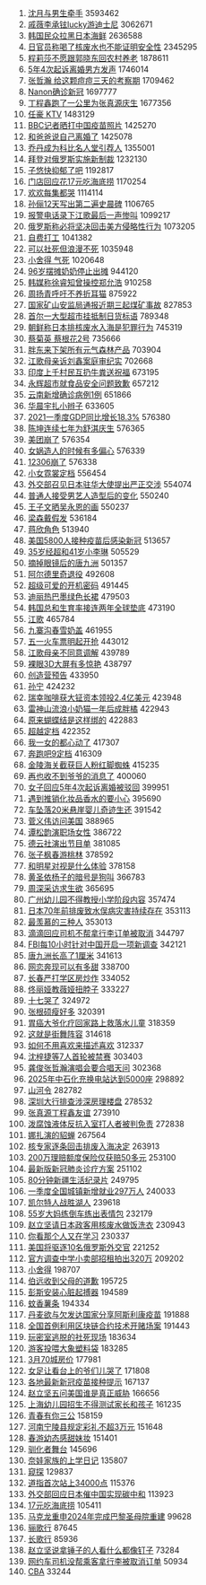 1. [沈月与男生牵手](https://s.weibo.com/weibo?q=%E6%B2%88%E6%9C%88%E4%B8%8E%E7%94%B7%E7%94%9F%E7%89%B5%E6%89%8B&Refer=top) 3593462
1. [戚薇李承铉lucky游迪士尼](https://s.weibo.com/weibo?q=%23%E6%88%9A%E8%96%87%E6%9D%8E%E6%89%BF%E9%93%89lucky%E6%B8%B8%E8%BF%AA%E5%A3%AB%E5%B0%BC%23&Refer=top) 3062671
1. [韩国民众拉黑日本海鲜](https://s.weibo.com/weibo?q=%E9%9F%A9%E5%9B%BD%E6%B0%91%E4%BC%97%E6%8B%89%E9%BB%91%E6%97%A5%E6%9C%AC%E6%B5%B7%E9%B2%9C&Refer=top) 2636588
1. [日官员称喝了核废水也不能证明安全性](https://s.weibo.com/weibo?q=%E6%97%A5%E5%AE%98%E5%91%98%E7%A7%B0%E5%96%9D%E4%BA%86%E6%A0%B8%E5%BA%9F%E6%B0%B4%E4%B9%9F%E4%B8%8D%E8%83%BD%E8%AF%81%E6%98%8E%E5%AE%89%E5%85%A8%E6%80%A7&Refer=top) 2345295
1. [程莉莎不愿跟郭晓东回农村养老](https://s.weibo.com/weibo?q=%23%E7%A8%8B%E8%8E%89%E8%8E%8E%E4%B8%8D%E6%84%BF%E8%B7%9F%E9%83%AD%E6%99%93%E4%B8%9C%E5%9B%9E%E5%86%9C%E6%9D%91%E5%85%BB%E8%80%81%23&Refer=top) 1878611
1. [5年4次起诉离婚男方发声](https://s.weibo.com/weibo?q=%235%E5%B9%B44%E6%AC%A1%E8%B5%B7%E8%AF%89%E7%A6%BB%E5%A9%9A%E7%94%B7%E6%96%B9%E5%8F%91%E5%A3%B0%23&Refer=top) 1746014
1. [张哲瀚 给这颗痘痘三天的考察期](https://s.weibo.com/weibo?q=%E5%BC%A0%E5%93%B2%E7%80%9A%20%E7%BB%99%E8%BF%99%E9%A2%97%E7%97%98%E7%97%98%E4%B8%89%E5%A4%A9%E7%9A%84%E8%80%83%E5%AF%9F%E6%9C%9F&Refer=top) 1709462
1. [Nanon确诊新冠](https://s.weibo.com/weibo?q=%23Nanon%E7%A1%AE%E8%AF%8A%E6%96%B0%E5%86%A0%23&Refer=top) 1697777
1. [丁程鑫跑了一公里为张真源庆生](https://s.weibo.com/weibo?q=%23%E4%B8%81%E7%A8%8B%E9%91%AB%E8%B7%91%E4%BA%86%E4%B8%80%E5%85%AC%E9%87%8C%E4%B8%BA%E5%BC%A0%E7%9C%9F%E6%BA%90%E5%BA%86%E7%94%9F%23&Refer=top) 1677356
1. [任豪 KTV](https://s.weibo.com/weibo?q=%E4%BB%BB%E8%B1%AA%20KTV&Refer=top) 1483129
1. [BBC记者晒打中国疫苗照片](https://s.weibo.com/weibo?q=BBC%E8%AE%B0%E8%80%85%E6%99%92%E6%89%93%E4%B8%AD%E5%9B%BD%E7%96%AB%E8%8B%97%E7%85%A7%E7%89%87&Refer=top) 1425270
1. [和爸爸说自己离婚了](https://s.weibo.com/weibo?q=%E5%92%8C%E7%88%B8%E7%88%B8%E8%AF%B4%E8%87%AA%E5%B7%B1%E7%A6%BB%E5%A9%9A%E4%BA%86&Refer=top) 1425078
1. [乔丹成为科比名人堂引荐人](https://s.weibo.com/weibo?q=%E4%B9%94%E4%B8%B9%E6%88%90%E4%B8%BA%E7%A7%91%E6%AF%94%E5%90%8D%E4%BA%BA%E5%A0%82%E5%BC%95%E8%8D%90%E4%BA%BA&Refer=top) 1355001
1. [拜登对俄罗斯实施新制裁](https://s.weibo.com/weibo?q=%23%E6%8B%9C%E7%99%BB%E5%AF%B9%E4%BF%84%E7%BD%97%E6%96%AF%E5%AE%9E%E6%96%BD%E6%96%B0%E5%88%B6%E8%A3%81%23&Refer=top) 1232130
1. [子悠快抑郁了吧](https://s.weibo.com/weibo?q=%E5%AD%90%E6%82%A0%E5%BF%AB%E6%8A%91%E9%83%81%E4%BA%86%E5%90%A7&Refer=top) 1192817
1. [门店回应花17元吃海底捞](https://s.weibo.com/weibo?q=%E9%97%A8%E5%BA%97%E5%9B%9E%E5%BA%94%E8%8A%B117%E5%85%83%E5%90%83%E6%B5%B7%E5%BA%95%E6%8D%9E&Refer=top) 1170254
1. [欢欢每集都哭](https://s.weibo.com/weibo?q=%23%E6%AC%A2%E6%AC%A2%E6%AF%8F%E9%9B%86%E9%83%BD%E5%93%AD%23&Refer=top) 1114114
1. [孙俪12天写出第二遍史晨碑](https://s.weibo.com/weibo?q=%23%E5%AD%99%E4%BF%AA12%E5%A4%A9%E5%86%99%E5%87%BA%E7%AC%AC%E4%BA%8C%E9%81%8D%E5%8F%B2%E6%99%A8%E7%A2%91%23&Refer=top) 1106765
1. [报警电话录下江歌最后一声惨叫](https://s.weibo.com/weibo?q=%23%E6%8A%A5%E8%AD%A6%E7%94%B5%E8%AF%9D%E5%BD%95%E4%B8%8B%E6%B1%9F%E6%AD%8C%E6%9C%80%E5%90%8E%E4%B8%80%E5%A3%B0%E6%83%A8%E5%8F%AB%23&Refer=top) 1099217
1. [俄罗斯称必将坚决回击美方侵略性行为](https://s.weibo.com/weibo?q=%E4%BF%84%E7%BD%97%E6%96%AF%E7%A7%B0%E5%BF%85%E5%B0%86%E5%9D%9A%E5%86%B3%E5%9B%9E%E5%87%BB%E7%BE%8E%E6%96%B9%E4%BE%B5%E7%95%A5%E6%80%A7%E8%A1%8C%E4%B8%BA&Refer=top) 1073205
1. [自费打工](https://s.weibo.com/weibo?q=%23%E8%87%AA%E8%B4%B9%E6%89%93%E5%B7%A5%23&Refer=top) 1041382
1. [可以社死但浪漫不死](https://s.weibo.com/weibo?q=%23%E5%8F%AF%E4%BB%A5%E7%A4%BE%E6%AD%BB%E4%BD%86%E6%B5%AA%E6%BC%AB%E4%B8%8D%E6%AD%BB%23&Refer=top) 1035948
1. [小舍得 气死](https://s.weibo.com/weibo?q=%E5%B0%8F%E8%88%8D%E5%BE%97%20%E6%B0%94%E6%AD%BB&Refer=top) 1020648
1. [96岁摆摊奶奶停止出摊](https://s.weibo.com/weibo?q=%2396%E5%B2%81%E6%91%86%E6%91%8A%E5%A5%B6%E5%A5%B6%E5%81%9C%E6%AD%A2%E5%87%BA%E6%91%8A%23&Refer=top) 944120
1. [韩媒称徐睿知曾操控郑允浩](https://s.weibo.com/weibo?q=%23%E9%9F%A9%E5%AA%92%E7%A7%B0%E5%BE%90%E7%9D%BF%E7%9F%A5%E6%9B%BE%E6%93%8D%E6%8E%A7%E9%83%91%E5%85%81%E6%B5%A9%23&Refer=top) 910258
1. [周扬青呼吁不养折耳猫](https://s.weibo.com/weibo?q=%23%E5%91%A8%E6%89%AC%E9%9D%92%E5%91%BC%E5%90%81%E4%B8%8D%E5%85%BB%E6%8A%98%E8%80%B3%E7%8C%AB%23&Refer=top) 875922
1. [国家矿山安监局通报近期三起煤矿事故](https://s.weibo.com/weibo?q=%23%E5%9B%BD%E5%AE%B6%E7%9F%BF%E5%B1%B1%E5%AE%89%E7%9B%91%E5%B1%80%E9%80%9A%E6%8A%A5%E8%BF%91%E6%9C%9F%E4%B8%89%E8%B5%B7%E7%85%A4%E7%9F%BF%E4%BA%8B%E6%95%85%23&Refer=top) 827853
1. [首尔一大型超市挂抵制日货标语](https://s.weibo.com/weibo?q=%E9%A6%96%E5%B0%94%E4%B8%80%E5%A4%A7%E5%9E%8B%E8%B6%85%E5%B8%82%E6%8C%82%E6%8A%B5%E5%88%B6%E6%97%A5%E8%B4%A7%E6%A0%87%E8%AF%AD&Refer=top) 789348
1. [朝鲜称日本排核废水入海是犯罪行为](https://s.weibo.com/weibo?q=%23%E6%9C%9D%E9%B2%9C%E7%A7%B0%E6%97%A5%E6%9C%AC%E6%8E%92%E6%A0%B8%E5%BA%9F%E6%B0%B4%E5%85%A5%E6%B5%B7%E6%98%AF%E7%8A%AF%E7%BD%AA%E8%A1%8C%E4%B8%BA%23&Refer=top) 745319
1. [蔡菊英 蔡根花2号](https://s.weibo.com/weibo?q=%E8%94%A1%E8%8F%8A%E8%8B%B1%20%E8%94%A1%E6%A0%B9%E8%8A%B12%E5%8F%B7&Refer=top) 735666
1. [胖东来下架所有元气森林产品](https://s.weibo.com/weibo?q=%23%E8%83%96%E4%B8%9C%E6%9D%A5%E4%B8%8B%E6%9E%B6%E6%89%80%E6%9C%89%E5%85%83%E6%B0%94%E6%A3%AE%E6%9E%97%E4%BA%A7%E5%93%81%23&Refer=top) 703904
1. [江歌母亲诉刘鑫案庭审纪实](https://s.weibo.com/weibo?q=%E6%B1%9F%E6%AD%8C%E6%AF%8D%E4%BA%B2%E8%AF%89%E5%88%98%E9%91%AB%E6%A1%88%E5%BA%AD%E5%AE%A1%E7%BA%AA%E5%AE%9E&Refer=top) 702668
1. [印度上千村民互扔牛粪送祝福](https://s.weibo.com/weibo?q=%E5%8D%B0%E5%BA%A6%E4%B8%8A%E5%8D%83%E6%9D%91%E6%B0%91%E4%BA%92%E6%89%94%E7%89%9B%E7%B2%AA%E9%80%81%E7%A5%9D%E7%A6%8F&Refer=top) 673195
1. [永辉超市就食品安全问题致歉](https://s.weibo.com/weibo?q=%E6%B0%B8%E8%BE%89%E8%B6%85%E5%B8%82%E5%B0%B1%E9%A3%9F%E5%93%81%E5%AE%89%E5%85%A8%E9%97%AE%E9%A2%98%E8%87%B4%E6%AD%89&Refer=top) 657212
1. [云南新增确诊病例1例](https://s.weibo.com/weibo?q=%23%E4%BA%91%E5%8D%97%E6%96%B0%E5%A2%9E%E7%A1%AE%E8%AF%8A%E7%97%85%E4%BE%8B1%E4%BE%8B%23&Refer=top) 651866
1. [华晨宇扎小辫子](https://s.weibo.com/weibo?q=%23%E5%8D%8E%E6%99%A8%E5%AE%87%E6%89%8E%E5%B0%8F%E8%BE%AB%E5%AD%90%23&Refer=top) 633605
1. [2021一季度GDP同比增长18.3%](https://s.weibo.com/weibo?q=%232021%E4%B8%80%E5%AD%A3%E5%BA%A6GDP%E5%90%8C%E6%AF%94%E5%A2%9E%E9%95%BF18.3%25%23&Refer=top) 576380
1. [陈坤连续七年为舒淇庆生](https://s.weibo.com/weibo?q=%23%E9%99%88%E5%9D%A4%E8%BF%9E%E7%BB%AD%E4%B8%83%E5%B9%B4%E4%B8%BA%E8%88%92%E6%B7%87%E5%BA%86%E7%94%9F%23&Refer=top) 576365
1. [美团崩了](https://s.weibo.com/weibo?q=%E7%BE%8E%E5%9B%A2%E5%B4%A9%E4%BA%86&Refer=top) 576354
1. [女娲造人的时候有多偏心](https://s.weibo.com/weibo?q=%23%E5%A5%B3%E5%A8%B2%E9%80%A0%E4%BA%BA%E7%9A%84%E6%97%B6%E5%80%99%E6%9C%89%E5%A4%9A%E5%81%8F%E5%BF%83%23&Refer=top) 576339
1. [12306崩了](https://s.weibo.com/weibo?q=12306%E5%B4%A9%E4%BA%86&Refer=top) 576338
1. [小女霓裳定档](https://s.weibo.com/weibo?q=%23%E5%B0%8F%E5%A5%B3%E9%9C%93%E8%A3%B3%E5%AE%9A%E6%A1%A3%23&Refer=top) 556454
1. [外交部召见日本驻华大使提出严正交涉](https://s.weibo.com/weibo?q=%23%E5%A4%96%E4%BA%A4%E9%83%A8%E5%8F%AC%E8%A7%81%E6%97%A5%E6%9C%AC%E9%A9%BB%E5%8D%8E%E5%A4%A7%E4%BD%BF%E6%8F%90%E5%87%BA%E4%B8%A5%E6%AD%A3%E4%BA%A4%E6%B6%89%23&Refer=top) 554074
1. [普通人接受男艺人造型后的变化](https://s.weibo.com/weibo?q=%23%E6%99%AE%E9%80%9A%E4%BA%BA%E6%8E%A5%E5%8F%97%E7%94%B7%E8%89%BA%E4%BA%BA%E9%80%A0%E5%9E%8B%E5%90%8E%E7%9A%84%E5%8F%98%E5%8C%96%23&Refer=top) 550240
1. [王子文晒吴永恩的画](https://s.weibo.com/weibo?q=%23%E7%8E%8B%E5%AD%90%E6%96%87%E6%99%92%E5%90%B4%E6%B0%B8%E6%81%A9%E7%9A%84%E7%94%BB%23&Refer=top) 550237
1. [梁森戴假发](https://s.weibo.com/weibo?q=%23%E6%A2%81%E6%A3%AE%E6%88%B4%E5%81%87%E5%8F%91%23&Refer=top) 536184
1. [蒋欣角色](https://s.weibo.com/weibo?q=%E8%92%8B%E6%AC%A3%E8%A7%92%E8%89%B2&Refer=top) 513940
1. [美国5800人接种疫苗后感染新冠](https://s.weibo.com/weibo?q=%E7%BE%8E%E5%9B%BD5800%E4%BA%BA%E6%8E%A5%E7%A7%8D%E7%96%AB%E8%8B%97%E5%90%8E%E6%84%9F%E6%9F%93%E6%96%B0%E5%86%A0&Refer=top) 513657
1. [35岁经超和41岁小李琳](https://s.weibo.com/weibo?q=%2335%E5%B2%81%E7%BB%8F%E8%B6%85%E5%92%8C41%E5%B2%81%E5%B0%8F%E6%9D%8E%E7%90%B3%23&Refer=top) 505529
1. [摘掉眼镜后的唐九洲](https://s.weibo.com/weibo?q=%23%E6%91%98%E6%8E%89%E7%9C%BC%E9%95%9C%E5%90%8E%E7%9A%84%E5%94%90%E4%B9%9D%E6%B4%B2%23&Refer=top) 501357
1. [阿尔德里奇退役](https://s.weibo.com/weibo?q=%E9%98%BF%E5%B0%94%E5%BE%B7%E9%87%8C%E5%A5%87%E9%80%80%E5%BD%B9&Refer=top) 492608
1. [超级可爱的开机密码](https://s.weibo.com/weibo?q=%E8%B6%85%E7%BA%A7%E5%8F%AF%E7%88%B1%E7%9A%84%E5%BC%80%E6%9C%BA%E5%AF%86%E7%A0%81&Refer=top) 491445
1. [迪丽热巴墨绿色长裙](https://s.weibo.com/weibo?q=%23%E8%BF%AA%E4%B8%BD%E7%83%AD%E5%B7%B4%E5%A2%A8%E7%BB%BF%E8%89%B2%E9%95%BF%E8%A3%99%23&Refer=top) 479503
1. [韩国总和生育率接连两年全球垫底](https://s.weibo.com/weibo?q=%23%E9%9F%A9%E5%9B%BD%E6%80%BB%E5%92%8C%E7%94%9F%E8%82%B2%E7%8E%87%E6%8E%A5%E8%BF%9E%E4%B8%A4%E5%B9%B4%E5%85%A8%E7%90%83%E5%9E%AB%E5%BA%95%23&Refer=top) 473190
1. [江歌](https://s.weibo.com/weibo?q=%E6%B1%9F%E6%AD%8C&Refer=top) 465784
1. [九寨沟春雪奶盖](https://s.weibo.com/weibo?q=%E4%B9%9D%E5%AF%A8%E6%B2%9F%E6%98%A5%E9%9B%AA%E5%A5%B6%E7%9B%96&Refer=top) 461955
1. [五一火车票明起开抢](https://s.weibo.com/weibo?q=%E4%BA%94%E4%B8%80%E7%81%AB%E8%BD%A6%E7%A5%A8%E6%98%8E%E8%B5%B7%E5%BC%80%E6%8A%A2&Refer=top) 443012
1. [江歌母亲不同意调解](https://s.weibo.com/weibo?q=%23%E6%B1%9F%E6%AD%8C%E6%AF%8D%E4%BA%B2%E4%B8%8D%E5%90%8C%E6%84%8F%E8%B0%83%E8%A7%A3%23&Refer=top) 439789
1. [裸眼3D大屏有多惊艳](https://s.weibo.com/weibo?q=%E8%A3%B8%E7%9C%BC3D%E5%A4%A7%E5%B1%8F%E6%9C%89%E5%A4%9A%E6%83%8A%E8%89%B3&Refer=top) 438797
1. [创造营预告](https://s.weibo.com/weibo?q=%23%E5%88%9B%E9%80%A0%E8%90%A5%E9%A2%84%E5%91%8A%23&Refer=top) 433950
1. [孙宁](https://s.weibo.com/weibo?q=%E5%AD%99%E5%AE%81&Refer=top) 424232
1. [瑞幸咖啡获大钲资本领投2.4亿美元](https://s.weibo.com/weibo?q=%E7%91%9E%E5%B9%B8%E5%92%96%E5%95%A1%E8%8E%B7%E5%A4%A7%E9%92%B2%E8%B5%84%E6%9C%AC%E9%A2%86%E6%8A%952.4%E4%BA%BF%E7%BE%8E%E5%85%83&Refer=top) 423948
1. [雷神山流浪小奶猫一年后成胖橘](https://s.weibo.com/weibo?q=%E9%9B%B7%E7%A5%9E%E5%B1%B1%E6%B5%81%E6%B5%AA%E5%B0%8F%E5%A5%B6%E7%8C%AB%E4%B8%80%E5%B9%B4%E5%90%8E%E6%88%90%E8%83%96%E6%A9%98&Refer=top) 422943
1. [原来蝴蝶结是这样绑的](https://s.weibo.com/weibo?q=%23%E5%8E%9F%E6%9D%A5%E8%9D%B4%E8%9D%B6%E7%BB%93%E6%98%AF%E8%BF%99%E6%A0%B7%E7%BB%91%E7%9A%84%23&Refer=top) 422883
1. [超越定档](https://s.weibo.com/weibo?q=%23%E8%B6%85%E8%B6%8A%E5%AE%9A%E6%A1%A3%23&Refer=top) 422352
1. [我一女的都心动了](https://s.weibo.com/weibo?q=%23%E6%88%91%E4%B8%80%E5%A5%B3%E7%9A%84%E9%83%BD%E5%BF%83%E5%8A%A8%E4%BA%86%23&Refer=top) 417307
1. [奔跑吧9定档](https://s.weibo.com/weibo?q=%23%E5%A5%94%E8%B7%91%E5%90%A79%E5%AE%9A%E6%A1%A3%23&Refer=top) 416309
1. [金陵海关截获巨人粉红脚蜘蛛](https://s.weibo.com/weibo?q=%23%E9%87%91%E9%99%B5%E6%B5%B7%E5%85%B3%E6%88%AA%E8%8E%B7%E5%B7%A8%E4%BA%BA%E7%B2%89%E7%BA%A2%E8%84%9A%E8%9C%98%E8%9B%9B%23&Refer=top) 415235
1. [再也收不到爷爷的消息了](https://s.weibo.com/weibo?q=%23%E5%86%8D%E4%B9%9F%E6%94%B6%E4%B8%8D%E5%88%B0%E7%88%B7%E7%88%B7%E7%9A%84%E6%B6%88%E6%81%AF%E4%BA%86%23&Refer=top) 400060
1. [女子回应5年4次起诉离婚被驳回](https://s.weibo.com/weibo?q=%23%E5%A5%B3%E5%AD%90%E5%9B%9E%E5%BA%945%E5%B9%B44%E6%AC%A1%E8%B5%B7%E8%AF%89%E7%A6%BB%E5%A9%9A%E8%A2%AB%E9%A9%B3%E5%9B%9E%23&Refer=top) 399951
1. [遇到推销化妆品香水的要小心](https://s.weibo.com/weibo?q=%23%E9%81%87%E5%88%B0%E6%8E%A8%E9%94%80%E5%8C%96%E5%A6%86%E5%93%81%E9%A6%99%E6%B0%B4%E7%9A%84%E8%A6%81%E5%B0%8F%E5%BF%83%23&Refer=top) 395690
1. [车坠落20米悬崖婴儿奇迹生还](https://s.weibo.com/weibo?q=%E8%BD%A6%E5%9D%A0%E8%90%BD20%E7%B1%B3%E6%82%AC%E5%B4%96%E5%A9%B4%E5%84%BF%E5%A5%87%E8%BF%B9%E7%94%9F%E8%BF%98&Refer=top) 391542
1. [菅义伟访问美国](https://s.weibo.com/weibo?q=%23%E8%8F%85%E4%B9%89%E4%BC%9F%E8%AE%BF%E9%97%AE%E7%BE%8E%E5%9B%BD%23&Refer=top) 388965
1. [谭松韵演职场女性](https://s.weibo.com/weibo?q=%23%E8%B0%AD%E6%9D%BE%E9%9F%B5%E6%BC%94%E8%81%8C%E5%9C%BA%E5%A5%B3%E6%80%A7%23&Refer=top) 386722
1. [德云社演出节目单](https://s.weibo.com/weibo?q=%E5%BE%B7%E4%BA%91%E7%A4%BE%E6%BC%94%E5%87%BA%E8%8A%82%E7%9B%AE%E5%8D%95&Refer=top) 381085
1. [张子枫春游桃林](https://s.weibo.com/weibo?q=%E5%BC%A0%E5%AD%90%E6%9E%AB%E6%98%A5%E6%B8%B8%E6%A1%83%E6%9E%97&Refer=top) 378592
1. [和明星对视是什么体验](https://s.weibo.com/weibo?q=%23%E5%92%8C%E6%98%8E%E6%98%9F%E5%AF%B9%E8%A7%86%E6%98%AF%E4%BB%80%E4%B9%88%E4%BD%93%E9%AA%8C%23&Refer=top) 378158
1. [黄圣依杨子的暗号是狗叫](https://s.weibo.com/weibo?q=%23%E9%BB%84%E5%9C%A3%E4%BE%9D%E6%9D%A8%E5%AD%90%E7%9A%84%E6%9A%97%E5%8F%B7%E6%98%AF%E7%8B%97%E5%8F%AB%23&Refer=top) 366783
1. [周深采访求生欲](https://s.weibo.com/weibo?q=%23%E5%91%A8%E6%B7%B1%E9%87%87%E8%AE%BF%E6%B1%82%E7%94%9F%E6%AC%B2%23&Refer=top) 365695
1. [广州幼儿园不得教授小学阶段内容](https://s.weibo.com/weibo?q=%23%E5%B9%BF%E5%B7%9E%E5%B9%BC%E5%84%BF%E5%9B%AD%E4%B8%8D%E5%BE%97%E6%95%99%E6%8E%88%E5%B0%8F%E5%AD%A6%E9%98%B6%E6%AE%B5%E5%86%85%E5%AE%B9%23&Refer=top) 357474
1. [日本70年前排废致水俣病灾害持续存在](https://s.weibo.com/weibo?q=%23%E6%97%A5%E6%9C%AC70%E5%B9%B4%E5%89%8D%E6%8E%92%E5%BA%9F%E8%87%B4%E6%B0%B4%E4%BF%A3%E7%97%85%E7%81%BE%E5%AE%B3%E6%8C%81%E7%BB%AD%E5%AD%98%E5%9C%A8%23&Refer=top) 353113
1. [最羡慕的三种人](https://s.weibo.com/weibo?q=%23%E6%9C%80%E7%BE%A1%E6%85%95%E7%9A%84%E4%B8%89%E7%A7%8D%E4%BA%BA%23&Refer=top) 353013
1. [滴滴回应司机不帮拿行李订单被取消](https://s.weibo.com/weibo?q=%23%E6%BB%B4%E6%BB%B4%E5%9B%9E%E5%BA%94%E5%8F%B8%E6%9C%BA%E4%B8%8D%E5%B8%AE%E6%8B%BF%E8%A1%8C%E6%9D%8E%E8%AE%A2%E5%8D%95%E8%A2%AB%E5%8F%96%E6%B6%88%23&Refer=top) 344797
1. [FBI每10小时针对中国开启一项新调查](https://s.weibo.com/weibo?q=%23FBI%E6%AF%8F10%E5%B0%8F%E6%97%B6%E9%92%88%E5%AF%B9%E4%B8%AD%E5%9B%BD%E5%BC%80%E5%90%AF%E4%B8%80%E9%A1%B9%E6%96%B0%E8%B0%83%E6%9F%A5%23&Refer=top) 342121
1. [唐九洲长高了1厘米](https://s.weibo.com/weibo?q=%23%E5%94%90%E4%B9%9D%E6%B4%B2%E9%95%BF%E9%AB%98%E4%BA%861%E5%8E%98%E7%B1%B3%23&Refer=top) 341613
1. [网恋奔现可以有多甜](https://s.weibo.com/weibo?q=%E7%BD%91%E6%81%8B%E5%A5%94%E7%8E%B0%E5%8F%AF%E4%BB%A5%E6%9C%89%E5%A4%9A%E7%94%9C&Refer=top) 338700
1. [长春严打学区房炒作](https://s.weibo.com/weibo?q=%E9%95%BF%E6%98%A5%E4%B8%A5%E6%89%93%E5%AD%A6%E5%8C%BA%E6%88%BF%E7%82%92%E4%BD%9C&Refer=top) 334052
1. [佟丽娅教薇娅扭脖子](https://s.weibo.com/weibo?q=%23%E4%BD%9F%E4%B8%BD%E5%A8%85%E6%95%99%E8%96%87%E5%A8%85%E6%89%AD%E8%84%96%E5%AD%90%23&Refer=top) 333227
1. [十七哭了](https://s.weibo.com/weibo?q=%23%E5%8D%81%E4%B8%83%E5%93%AD%E4%BA%86%23&Refer=top) 324972
1. [张根硕瘦好多](https://s.weibo.com/weibo?q=%23%E5%BC%A0%E6%A0%B9%E7%A1%95%E7%98%A6%E5%A5%BD%E5%A4%9A%23&Refer=top) 320391
1. [胃癌大爷化疗回家路上救落水儿童](https://s.weibo.com/weibo?q=%E8%83%83%E7%99%8C%E5%A4%A7%E7%88%B7%E5%8C%96%E7%96%97%E5%9B%9E%E5%AE%B6%E8%B7%AF%E4%B8%8A%E6%95%91%E8%90%BD%E6%B0%B4%E5%84%BF%E7%AB%A5&Refer=top) 318359
1. [这就是街舞阵容](https://s.weibo.com/weibo?q=%23%E8%BF%99%E5%B0%B1%E6%98%AF%E8%A1%97%E8%88%9E%E9%98%B5%E5%AE%B9%23&Refer=top) 314618
1. [如何不用喜欢来描述喜欢](https://s.weibo.com/weibo?q=%23%E5%A6%82%E4%BD%95%E4%B8%8D%E7%94%A8%E5%96%9C%E6%AC%A2%E6%9D%A5%E6%8F%8F%E8%BF%B0%E5%96%9C%E6%AC%A2%23&Refer=top) 312337
1. [沈梓捷等7人首轮被禁赛](https://s.weibo.com/weibo?q=%E6%B2%88%E6%A2%93%E6%8D%B7%E7%AD%897%E4%BA%BA%E9%A6%96%E8%BD%AE%E8%A2%AB%E7%A6%81%E8%B5%9B&Refer=top) 303403
1. [龚俊张哲瀚演唱会要合唱天问](https://s.weibo.com/weibo?q=%E9%BE%9A%E4%BF%8A%E5%BC%A0%E5%93%B2%E7%80%9A%E6%BC%94%E5%94%B1%E4%BC%9A%E8%A6%81%E5%90%88%E5%94%B1%E5%A4%A9%E9%97%AE&Refer=top) 302368
1. [2025年中石化充换电站达到5000座](https://s.weibo.com/weibo?q=%232025%E5%B9%B4%E4%B8%AD%E7%9F%B3%E5%8C%96%E5%85%85%E6%8D%A2%E7%94%B5%E7%AB%99%E8%BE%BE%E5%88%B05000%E5%BA%A7%23&Refer=top) 298892
1. [山河令](https://s.weibo.com/weibo?q=%E5%B1%B1%E6%B2%B3%E4%BB%A4&Refer=top) 282782
1. [深圳大行排查涉深房理楼盘](https://s.weibo.com/weibo?q=%E6%B7%B1%E5%9C%B3%E5%A4%A7%E8%A1%8C%E6%8E%92%E6%9F%A5%E6%B6%89%E6%B7%B1%E6%88%BF%E7%90%86%E6%A5%BC%E7%9B%98&Refer=top) 278532
1. [张真源丁程鑫友谊](https://s.weibo.com/weibo?q=%E5%BC%A0%E7%9C%9F%E6%BA%90%E4%B8%81%E7%A8%8B%E9%91%AB%E5%8F%8B%E8%B0%8A&Refer=top) 273910
1. [泼腐蚀液体反抗入室打人者被判免责](https://s.weibo.com/weibo?q=%E6%B3%BC%E8%85%90%E8%9A%80%E6%B6%B2%E4%BD%93%E5%8F%8D%E6%8A%97%E5%85%A5%E5%AE%A4%E6%89%93%E4%BA%BA%E8%80%85%E8%A2%AB%E5%88%A4%E5%85%8D%E8%B4%A3&Refer=top) 272838
1. [娜扎演的貂蝉](https://s.weibo.com/weibo?q=%23%E5%A8%9C%E6%89%8E%E6%BC%94%E7%9A%84%E8%B2%82%E8%9D%89%23&Refer=top) 267564
1. [核专家逐条回击排废入海决定](https://s.weibo.com/weibo?q=%E6%A0%B8%E4%B8%93%E5%AE%B6%E9%80%90%E6%9D%A1%E5%9B%9E%E5%87%BB%E6%8E%92%E5%BA%9F%E5%85%A5%E6%B5%B7%E5%86%B3%E5%AE%9A&Refer=top) 263913
1. [200万理赔额度保险仅获赔50多元](https://s.weibo.com/weibo?q=200%E4%B8%87%E7%90%86%E8%B5%94%E9%A2%9D%E5%BA%A6%E4%BF%9D%E9%99%A9%E4%BB%85%E8%8E%B7%E8%B5%9450%E5%A4%9A%E5%85%83&Refer=top) 253100
1. [最新版新冠肺炎诊疗方案](https://s.weibo.com/weibo?q=%E6%9C%80%E6%96%B0%E7%89%88%E6%96%B0%E5%86%A0%E8%82%BA%E7%82%8E%E8%AF%8A%E7%96%97%E6%96%B9%E6%A1%88&Refer=top) 251102
1. [80分钟新疆生活纪录片](https://s.weibo.com/weibo?q=%2380%E5%88%86%E9%92%9F%E6%96%B0%E7%96%86%E7%94%9F%E6%B4%BB%E7%BA%AA%E5%BD%95%E7%89%87%23&Refer=top) 249795
1. [一季度全国城镇新增就业297万人](https://s.weibo.com/weibo?q=%E4%B8%80%E5%AD%A3%E5%BA%A6%E5%85%A8%E5%9B%BD%E5%9F%8E%E9%95%87%E6%96%B0%E5%A2%9E%E5%B0%B1%E4%B8%9A297%E4%B8%87%E4%BA%BA&Refer=top) 240033
1. [凯尔特人战胜湖人](https://s.weibo.com/weibo?q=%E5%87%AF%E5%B0%94%E7%89%B9%E4%BA%BA%E6%88%98%E8%83%9C%E6%B9%96%E4%BA%BA&Refer=top) 239618
1. [55岁大妈练倒车练出表情包](https://s.weibo.com/weibo?q=%2355%E5%B2%81%E5%A4%A7%E5%A6%88%E7%BB%83%E5%80%92%E8%BD%A6%E7%BB%83%E5%87%BA%E8%A1%A8%E6%83%85%E5%8C%85%23&Refer=top) 232179
1. [赵立坚请日本政客用核废水做饭洗衣](https://s.weibo.com/weibo?q=%23%E8%B5%B5%E7%AB%8B%E5%9D%9A%E8%AF%B7%E6%97%A5%E6%9C%AC%E6%94%BF%E5%AE%A2%E7%94%A8%E6%A0%B8%E5%BA%9F%E6%B0%B4%E5%81%9A%E9%A5%AD%E6%B4%97%E8%A1%A3%23&Refer=top) 230943
1. [你看那个人又在学习](https://s.weibo.com/weibo?q=%23%E4%BD%A0%E7%9C%8B%E9%82%A3%E4%B8%AA%E4%BA%BA%E5%8F%88%E5%9C%A8%E5%AD%A6%E4%B9%A0%23&Refer=top) 230337
1. [美国将驱逐10名俄罗斯外交官](https://s.weibo.com/weibo?q=%23%E7%BE%8E%E5%9B%BD%E5%B0%86%E9%A9%B1%E9%80%9010%E5%90%8D%E4%BF%84%E7%BD%97%E6%96%AF%E5%A4%96%E4%BA%A4%E5%AE%98%23&Refer=top) 221252
1. [官方调查中学小卖部招租拍出320万](https://s.weibo.com/weibo?q=%E5%AE%98%E6%96%B9%E8%B0%83%E6%9F%A5%E4%B8%AD%E5%AD%A6%E5%B0%8F%E5%8D%96%E9%83%A8%E6%8B%9B%E7%A7%9F%E6%8B%8D%E5%87%BA320%E4%B8%87&Refer=top) 209202
1. [小舍得](https://s.weibo.com/weibo?q=%E5%B0%8F%E8%88%8D%E5%BE%97&Refer=top) 198707
1. [伯远收到父母的道歉](https://s.weibo.com/weibo?q=%23%E4%BC%AF%E8%BF%9C%E6%94%B6%E5%88%B0%E7%88%B6%E6%AF%8D%E7%9A%84%E9%81%93%E6%AD%89%23&Refer=top) 195725
1. [彭斯安装心脏起搏器](https://s.weibo.com/weibo?q=%E5%BD%AD%E6%96%AF%E5%AE%89%E8%A3%85%E5%BF%83%E8%84%8F%E8%B5%B7%E6%90%8F%E5%99%A8&Refer=top) 194589
1. [蚊香薯条](https://s.weibo.com/weibo?q=%23%E8%9A%8A%E9%A6%99%E8%96%AF%E6%9D%A1%23&Refer=top) 194334
1. [丹麦欲与欠发达国家分享阿斯利康疫苗](https://s.weibo.com/weibo?q=%23%E4%B8%B9%E9%BA%A6%E6%AC%B2%E4%B8%8E%E6%AC%A0%E5%8F%91%E8%BE%BE%E5%9B%BD%E5%AE%B6%E5%88%86%E4%BA%AB%E9%98%BF%E6%96%AF%E5%88%A9%E5%BA%B7%E7%96%AB%E8%8B%97%23&Refer=top) 191888
1. [全国首例利用区块链合约技术开赌场案](https://s.weibo.com/weibo?q=%E5%85%A8%E5%9B%BD%E9%A6%96%E4%BE%8B%E5%88%A9%E7%94%A8%E5%8C%BA%E5%9D%97%E9%93%BE%E5%90%88%E7%BA%A6%E6%8A%80%E6%9C%AF%E5%BC%80%E8%B5%8C%E5%9C%BA%E6%A1%88&Refer=top) 191443
1. [玩密室逃脱的社死现场](https://s.weibo.com/weibo?q=%23%E7%8E%A9%E5%AF%86%E5%AE%A4%E9%80%83%E8%84%B1%E7%9A%84%E7%A4%BE%E6%AD%BB%E7%8E%B0%E5%9C%BA%23&Refer=top) 183634
1. [游客投喂大象塑料袋](https://s.weibo.com/weibo?q=%23%E6%B8%B8%E5%AE%A2%E6%8A%95%E5%96%82%E5%A4%A7%E8%B1%A1%E5%A1%91%E6%96%99%E8%A2%8B%23&Refer=top) 183285
1. [3月70城房价](https://s.weibo.com/weibo?q=%233%E6%9C%8870%E5%9F%8E%E6%88%BF%E4%BB%B7%23&Refer=top) 177981
1. [女足让看台上的爷们儿哭了](https://s.weibo.com/weibo?q=%23%E5%A5%B3%E8%B6%B3%E8%AE%A9%E7%9C%8B%E5%8F%B0%E4%B8%8A%E7%9A%84%E7%88%B7%E4%BB%AC%E5%84%BF%E5%93%AD%E4%BA%86%23&Refer=top) 171808
1. [各地最新新冠疫苗接种提示](https://s.weibo.com/weibo?q=%23%E5%90%84%E5%9C%B0%E6%9C%80%E6%96%B0%E6%96%B0%E5%86%A0%E7%96%AB%E8%8B%97%E6%8E%A5%E7%A7%8D%E6%8F%90%E7%A4%BA%23&Refer=top) 167137
1. [赵立坚五问美国谁是真正威胁](https://s.weibo.com/weibo?q=%23%E8%B5%B5%E7%AB%8B%E5%9D%9A%E4%BA%94%E9%97%AE%E7%BE%8E%E5%9B%BD%E8%B0%81%E6%98%AF%E7%9C%9F%E6%AD%A3%E5%A8%81%E8%83%81%23&Refer=top) 166656
1. [上海幼儿园招生不得测试家长和孩子](https://s.weibo.com/weibo?q=%23%E4%B8%8A%E6%B5%B7%E5%B9%BC%E5%84%BF%E5%9B%AD%E6%8B%9B%E7%94%9F%E4%B8%8D%E5%BE%97%E6%B5%8B%E8%AF%95%E5%AE%B6%E9%95%BF%E5%92%8C%E5%AD%A9%E5%AD%90%23&Refer=top) 161235
1. [青春有你三公](https://s.weibo.com/weibo?q=%E9%9D%92%E6%98%A5%E6%9C%89%E4%BD%A0%E4%B8%89%E5%85%AC&Refer=top) 158159
1. [河南宁陵县规定彩礼不超3万元](https://s.weibo.com/weibo?q=%23%E6%B2%B3%E5%8D%97%E5%AE%81%E9%99%B5%E5%8E%BF%E8%A7%84%E5%AE%9A%E5%BD%A9%E7%A4%BC%E4%B8%8D%E8%B6%853%E4%B8%87%E5%85%83%23&Refer=top) 151648
1. [春游幼态感甜妹妆](https://s.weibo.com/weibo?q=%E6%98%A5%E6%B8%B8%E5%B9%BC%E6%80%81%E6%84%9F%E7%94%9C%E5%A6%B9%E5%A6%86&Refer=top) 151401
1. [驯化者舞台](https://s.weibo.com/weibo?q=%E9%A9%AF%E5%8C%96%E8%80%85%E8%88%9E%E5%8F%B0&Refer=top) 145696
1. [奈娃家族的上学日记](https://s.weibo.com/weibo?q=%E5%A5%88%E5%A8%83%E5%AE%B6%E6%97%8F%E7%9A%84%E4%B8%8A%E5%AD%A6%E6%97%A5%E8%AE%B0&Refer=top) 135807
1. [窥探](https://s.weibo.com/weibo?q=%E7%AA%A5%E6%8E%A2&Refer=top) 129837
1. [道指首次站上34000点](https://s.weibo.com/weibo?q=%E9%81%93%E6%8C%87%E9%A6%96%E6%AC%A1%E7%AB%99%E4%B8%8A34000%E7%82%B9&Refer=top) 115376
1. [外交部回应日本催中国实现碳中和](https://s.weibo.com/weibo?q=%23%E5%A4%96%E4%BA%A4%E9%83%A8%E5%9B%9E%E5%BA%94%E6%97%A5%E6%9C%AC%E5%82%AC%E4%B8%AD%E5%9B%BD%E5%AE%9E%E7%8E%B0%E7%A2%B3%E4%B8%AD%E5%92%8C%23&Refer=top) 113923
1. [17元吃海底捞](https://s.weibo.com/weibo?q=%2317%E5%85%83%E5%90%83%E6%B5%B7%E5%BA%95%E6%8D%9E%23&Refer=top) 105411
1. [马克龙重申2024年完成巴黎圣母院重建](https://s.weibo.com/weibo?q=%23%E9%A9%AC%E5%85%8B%E9%BE%99%E9%87%8D%E7%94%B32024%E5%B9%B4%E5%AE%8C%E6%88%90%E5%B7%B4%E9%BB%8E%E5%9C%A3%E6%AF%8D%E9%99%A2%E9%87%8D%E5%BB%BA%23&Refer=top) 99628
1. [骊歌行](https://s.weibo.com/weibo?q=%E9%AA%8A%E6%AD%8C%E8%A1%8C&Refer=top) 87645
1. [长歌行](https://s.weibo.com/weibo?q=%E9%95%BF%E6%AD%8C%E8%A1%8C&Refer=top) 85936
1. [赵立坚说拿锤子的人看什么都像钉子](https://s.weibo.com/weibo?q=%23%E8%B5%B5%E7%AB%8B%E5%9D%9A%E8%AF%B4%E6%8B%BF%E9%94%A4%E5%AD%90%E7%9A%84%E4%BA%BA%E7%9C%8B%E4%BB%80%E4%B9%88%E9%83%BD%E5%83%8F%E9%92%89%E5%AD%90%23&Refer=top) 73284
1. [网约车司机没帮乘客拿行李被取消订单](https://s.weibo.com/weibo?q=%E7%BD%91%E7%BA%A6%E8%BD%A6%E5%8F%B8%E6%9C%BA%E6%B2%A1%E5%B8%AE%E4%B9%98%E5%AE%A2%E6%8B%BF%E8%A1%8C%E6%9D%8E%E8%A2%AB%E5%8F%96%E6%B6%88%E8%AE%A2%E5%8D%95&Refer=top) 50934
1. [CBA](https://s.weibo.com/weibo?q=CBA&Refer=top) 33244